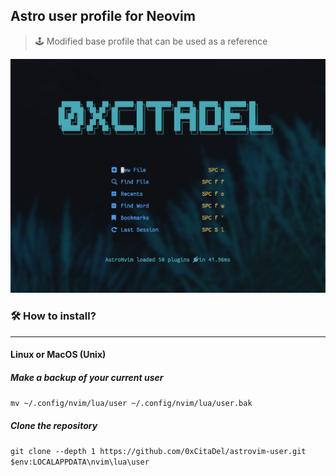 ## Astro user profile for  Neovim

>  🕹 Modified base profile that can be used as a reference

<img src="./images/nvim-profile.png">

### 🛠️ How to install?

------------


#### Linux or MacOS (Unix)

##### Make a backup of your current user
`mv ~/.config/nvim/lua/user ~/.config/nvim/lua/user.bak`

##### Clone the repository
`git clone --depth 1 https://github.com/0xCitaDel/astrovim-user.git $env:LOCALAPPDATA\nvim\lua\user`
